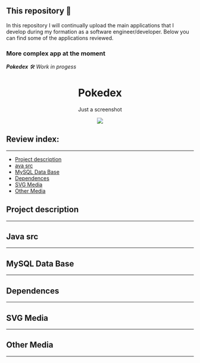 
## This repository 📌

In this repository I will continually upload the main applications that I develop during my formation as a software engineer/developer.
Below you can find some of the applications reviewed.

### More complex app at the moment
_**Pokedex** 🛠️ Work in progess_

<h1 align="center"> Pokedex</h1>
<p align="center"> Just a screenshot</p>
<p align="center"><img src="https://i.imgur.com/cuis5Cg.png"/></p> 

## Review index:
---

- [Project description](#Project-description)
- [ava src](#ava-src)
- [MySQL Data Base](#MySQL-Data-Base)
- [Dependences](#Dependences)
- [SVG Media](#SVG-Media)
- [Other Media](#Other-Media)

## Project description
---

## Java src
---

## MySQL Data Base
---
 	
##  Dependences
---

## SVG Media
---

## Other Media
---
